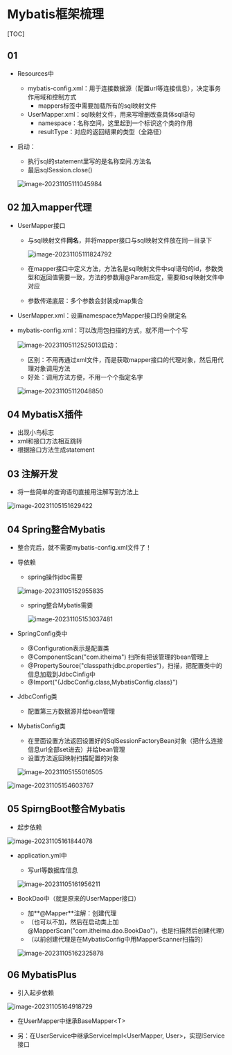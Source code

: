 # Mybatis框架梳理

[TOC]

## 01

- Resources中
  - mybatis-config.xml：用于连接数据源（配置url等连接信息），决定事务作用域和控制方式
    - mappers标签中需要加载所有的sql映射文件
  - UserMapper.xml：sql映射文件，用来写增删改查具体sql语句
    - namespace：名称空间，这里起到一个标识这个类的作用
    - resultType：对应的返回结果的类型（全路径）
  
- 启动：

  - 执行sql的statement里写的是名称空间.方法名
  - 最后sqlSession.close()

  ![image-20231105111045984](C:\Users\31067\AppData\Roaming\Typora\typora-user-images\image-20231105111045984.png)



## 02 加入mapper代理

- UserMapper接口

  - 与sql映射文件**同名**，并将mapper接口与sql映射文件放在同一目录下

    ![image-20231105111824792](C:\Users\31067\AppData\Roaming\Typora\typora-user-images\image-20231105111824792.png)

  - 在mapper接口中定义方法，方法名是sql映射文件中sql语句的id，参数类型和返回值需要一致，方法的参数用@Param指定，需要和sql映射文件中对应
  - 参数传递底层：多个参数会封装成map集合

- UserMapper.xml：设置namespace为Mapper接口的全限定名

- mybatis-config.xml：可以改用包扫描的方式，就不用一个个写

  ![image-20231105112525013](C:\Users\31067\AppData\Roaming\Typora\typora-user-images\image-20231105112525013.png)启动：

  - 区别：不用再通过xml文件，而是获取mapper接口的代理对象，然后用代理对象调用方法
  - 好处：调用方法方便，不用一个个指定名字

  ![image-20231105112048850](C:\Users\31067\AppData\Roaming\Typora\typora-user-images\image-20231105112048850.png)

  

## 04 MybatisX插件

- 出现小鸟标志
- xml和接口方法相互跳转
- 根据接口方法生成statement



## 03 注解开发

- 将一些简单的查询语句直接用注解写到方法上

![image-20231105151629422](C:\Users\31067\AppData\Roaming\Typora\typora-user-images\image-20231105151629422.png)



## 04 Spring整合Mybatis

- 整合完后，就不需要mybatis-config.xml文件了！

- 导依赖

  - spring操作jdbc需要

  ![image-20231105152955835](C:\Users\31067\AppData\Roaming\Typora\typora-user-images\image-20231105152955835.png)

  - spring整合Mybatis需要

    ![image-20231105153037481](C:\Users\31067\AppData\Roaming\Typora\typora-user-images\image-20231105153037481.png)

- SpringConfig类中
  - @Configuration表示是配置类
  - @ComponentScan("com.itheima") 扫所有把该管理的bean管理上
  - @PropertySource("classpath:jdbc.properties")，扫描，把配置类中的信息加载到JdbcCinfig中
  - @Import("{JdbcConfig.class,MybatisConfig.class}")

- JdbcConfig类

  - 配置第三方数据源并给bean管理

- MybatisConfig类

  - 在里面设置方法返回设置好的SqlSessionFactoryBean对象（把什么连接信息url全部set进去）并给bean管理
  - 设置方法返回映射扫描配置的对象

  ![image-20231105155016505](C:\Users\31067\AppData\Roaming\Typora\typora-user-images\image-20231105155016505.png)

![image-20231105154603767](C:\Users\31067\AppData\Roaming\Typora\typora-user-images\image-20231105154603767.png)



## 05 SpirngBoot整合Mybatis

- 起步依赖

![image-20231105161844078](C:\Users\31067\AppData\Roaming\Typora\typora-user-images\image-20231105161844078.png)

- application.yml中

  - 写url等数据库信息

  ![image-20231105161956211](C:\Users\31067\AppData\Roaming\Typora\typora-user-images\image-20231105161956211.png)

- BookDao中（就是原来的UserMapper接口）

  - 加**@Mapper**注解：创建代理
  - （也可以不加，然后在启动类上加@MapperScan("com.itheima.dao.BookDao")，也是扫描然后创建代理）
  - （以前创建代理是在MybatisConfig中用MapperScanner扫描的）

  ![image-20231105162325878](C:\Users\31067\AppData\Roaming\Typora\typora-user-images\image-20231105162325878.png)



## 06 MybatisPlus

- 引入起步依赖

![image-20231105164918729](C:\Users\31067\AppData\Roaming\Typora\typora-user-images\image-20231105164918729.png)

- 在UserMapper中继承BaseMapper<T\>

- 另：在UserService中继承ServiceImpl<UserMapper, User\>，实现IService接口